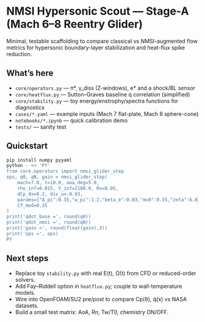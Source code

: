
# NMSI Hypersonic Scout — Stage-A (Mach 6–8 Reentry Glider)

Minimal, testable scaffolding to compare classical vs NMSI-augmented flow metrics
for hypersonic boundary-layer stabilization and heat-flux spike reduction.

## What’s here
- `core/operators.py` — π*, γ_diss (Z-windows), e* and a shock/BL sensor
- `core/heatflux.py`  — Sutton–Graves baseline q̇ correlation (simplified)
- `core/stability.py` — toy energy/enstrophy/spectra functions for diagnostics
- `cases/*.yaml`      — example inputs (Mach 7 flat-plate, Mach 8 sphere-cone)
- `notebooks/*.ipynb` — quick calibration demo
- `tests/`            — sanity test

## Quickstart
```bash
pip install numpy pyyaml
python - << 'PY'
from core.operators import nmsi_glider_step
ops, q0, qN, gain = nmsi_glider_step(
    mach=7.0, t=10.0, aoa_deg=5.0,
    rho_inf=0.015, V_inf=2100.0, Rn=0.05,
    dCp_dx=0.2, div_u=-0.03,
    params={"A_pi":0.35,"w_pi":1.2,"beta_e":0.03,"mu0":0.55,"zeta":6.0},
    Cf_mod=0.35
)
print('qdot_base =', round(q0))
print('qdot_nmsi =', round(qN))
print('gain =', round(float(gain),3))
print('ops =', ops)
PY
```

## Next steps
- Replace toy `stability.py` with real E(t), Ω(t) from CFD or reduced-order solvers.
- Add Fay–Riddell option in `heatflux.py`; couple to wall-temperature models.
- Wire into OpenFOAM/SU2 pre/post to compare Cp(θ), q̇(x) vs NASA datasets.
- Build a small test matrix: AoA, Rn, Tw/T0, chemistry ON/OFF.

